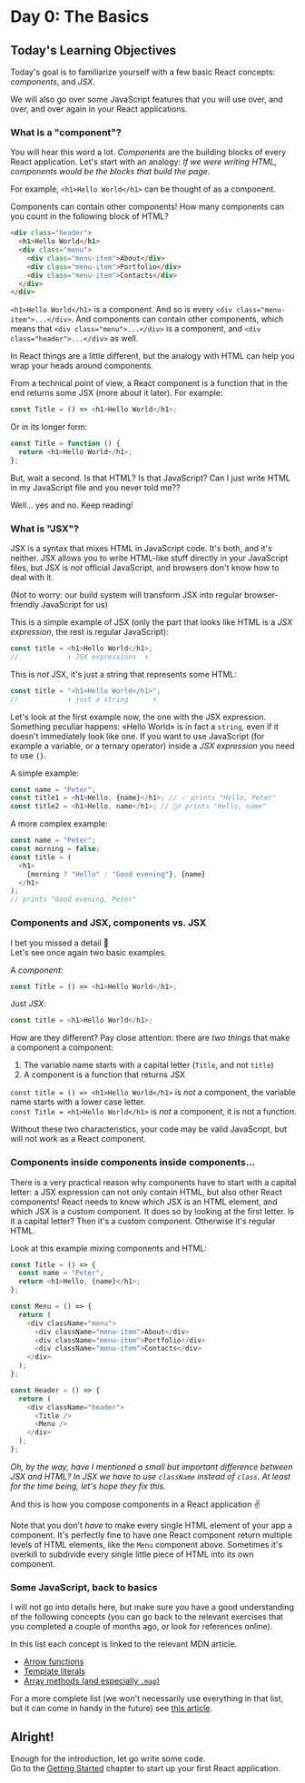 # Day 0: The Basics

## Today's Learning Objectives

Today's goal is to familiarize yourself with a few basic React concepts: _components_, and _JSX_.

We will also go over some JavaScript features that you will use over, and over, and over again in your React applications.

### What is a "component"?

You will hear this word a lot. _Components_ are the building blocks of every React application. Let's start with an analogy: _If we were writing HTML, components would be the blocks that build the page_.

For example, `<h1>Hello World</h1>` can be thought of as a component.

Components can contain other components! How many components can you count in the following block of HTML?

```html
<div class="header">
  <h1>Hello World</h1>
  <div class="menu">
    <div class="menu-item">About</div>
    <div class="menu-item">Portfolio</div>
    <div class="menu-item">Contacts</div>
  </div>
</div>
```

`<h1>Hello World</h1>` is a component. And so is every `<div class="menu-item">...</div>`. And components can contain other components, which means that `<div class="menu">...</div>` is a component, and `<div class="header">...</div>` as well.

In React things are a little different, but the analogy with HTML can help you wrap your heads around components.

From a technical point of view, a React component is a function that in the end returns some JSX (more about it later). For example:

```js
const Title = () => <h1>Hello World</h1>;
```

Or in its longer form:

```js
const Title = function () {
  return <h1>Hello World</h1>;
};
```

But, wait a second. Is that HTML? Is that JavaScript? Can I just write HTML in my JavaScript file and you never told me??

Well... yes and no. Keep reading!

### What is "JSX"?

JSX is a syntax that mixes HTML in JavaScript code. It's both, and it's neither. JSX allows you to write HTML-like stuff directly in your JavaScript files, but JSX is _not_ official JavaScript, and browsers don't know how to deal with it.

(Not to worry: our build system will transform JSX into regular browser-friendly JavaScript for us)

This is a simple example of JSX (only the part that looks like HTML is a _JSX expression_, the rest is regular JavaScript):

```js
const title = <h1>Hello World</h1>;
//            ⬆️ JSX expressions  ⬆️
```

This is _not_ JSX, it's just a string that represents some HTML:

```js
const title = "<h1>Hello World</h1>";
//            ⬆️ just a string      ⬆️
```

Let's look at the first example now, the one with the JSX expression. Something peculiar happens: «Hello World» is in fact a `string`, even if it doesn't immediately look like one. If you want to use JavaScript (for example a variable, or a ternary operator) inside a _JSX expression_ you need to use `{}`.

A simple example:

```js
const name = "Peter";
const title1 = <h1>Hello, {name}</h1>; // ✅ prints "Hello, Peter"
const title2 = <h1>Hello, name</h1>; // 🙅‍♂️ prints "Hello, name"
```

A more complex example:

```js
const name = "Peter";
const morning = false;
const title = (
  <h1>
    {morning ? "Hello" : "Good evening"}, {name}
  </h1>
);
// prints "Good evening, Peter"
```

### Components and JSX, components vs. JSX

I bet you missed a detail 🙂  
Let's see once again two basic examples.

A _component_:

```js
const Title = () => <h1>Hello World</h1>;
```

Just _JSX_:

```js
const title = <h1>Hello World</h1>;
```

How are they different? Pay close attention: there are _two things_ that make a component a component:

1. The variable name starts with a capital letter (`Title`, and not `title`)
2. A component is a function that returns JSX

`const title = () => <h1>Hello World</h1>` is _not_ a component, the variable name starts with a lower case letter.  
`const Title = <h1>Hello World</h1>` is _not_ a component, it is not a function.

Without these two characteristics, your code may be valid JavaScript, but will not work as a React component.

### Components inside components inside components...

There is a very practical reason why components have to start with a capital letter: a JSX expression can not only contain HTML, but also other React components! React needs to know which JSX is an HTML element, and which JSX is a custom component. It does so by looking at the first letter. Is it a capital letter? Then it's a custom component. Otherwise it's regular HTML.

Look at this example mixing components and HTML:

```js
const Title = () => {
  const name = "Peter";
  return <h1>Hello, {name}</h1>;
};

const Menu = () => {
  return (
    <div className="menu">
      <div className="menu-item">About</div>
      <div className="menu-item">Portfolio</div>
      <div className="menu-item">Contacts</div>
    </div>
  );
};

const Header = () => {
  return (
    <div className="header">
      <Title />
      <Menu />
    </div>
  );
};
```

_Oh, by the way, have I mentioned a small but important difference between JSX and HTML? In JSX we have to use `className` instead of `class`. At least for the time being, let's hope they fix this._

And this is how you compose components in a React application ✌️

Note that you don't _have_ to make every single HTML element of your app a component. It's perfectly fine to have one React component return multiple levels of HTML elements, like the `Menu` component above. Sometimes it's overkill to subdivide every single little piece of HTML into its own component.

### Some JavaScript, back to basics

I will not go into details here, but make sure you have a good understanding of the following concepts (you can go back to the relevant exercises that you completed a couple of months ago, or look for references online).

In this list each concept is linked to the relevant MDN article.

- [Arrow functions](https://developer.mozilla.org/en-US/docs/Web/JavaScript/Reference/Functions/Arrow_functions)
- [Template literals](https://developer.mozilla.org/en-US/docs/Web/JavaScript/Reference/Template_literals)
- [Array methods (and especially `.map`)](https://developer.mozilla.org/en-US/docs/Web/JavaScript/Reference/Global_Objects/Array/map)

For a more complete list (we won't necessarily use everything in that list, but it can come in handy in the future) see [this article](https://kentcdodds.com/blog/javascript-to-know-for-react).

## Alright!

Enough for the introduction, let go write some code.  
Go to the [Getting Started](../1.Getting-Started) chapter to start up your first React application.

